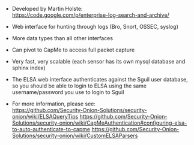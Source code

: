 * Developed by Martin Holste:  
https://code.google.com/p/enterprise-log-search-and-archive/

* Web interface for hunting through logs (Bro, Snort, OSSEC, syslog)

* More data types than all other interfaces

* Can pivot to CapMe to access full packet capture

* Very fast, very scalable (each sensor has its own mysql database and sphinx index)

* The ELSA web interface authenticates against the Sguil user database, so you should be able to login to ELSA using the same username/password you use to login to Sguil

* For more information, please see:  
https://github.com/Security-Onion-Solutions/security-onion/wiki/ELSAQueryTips
https://github.com/Security-Onion-Solutions/security-onion/wiki/CapMeAuthentication#configuring-elsa-to-auto-authenticate-to-capme
https://github.com/Security-Onion-Solutions/security-onion/wiki/CustomELSAParsers


